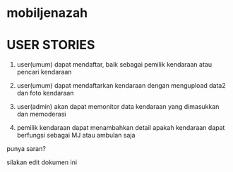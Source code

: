 # mobiljenazah


# USER STORIES

1. user(umum) dapat mendaftar, baik sebagai pemilik kendaraan atau pencari kendaraan

2. user(umum) dapat mendaftarkan kendaraan dengan mengupload data2 dan foto kendaraan

3. user(admin) akan dapat memonitor data kendaraan yang dimasukkan dan memoderasi

4. pemilik kendaraan dapat menambahkan detail apakah kendaraan dapat berfungsi sebagai MJ atau ambulan saja



punya saran?

silakan edit dokumen ini


